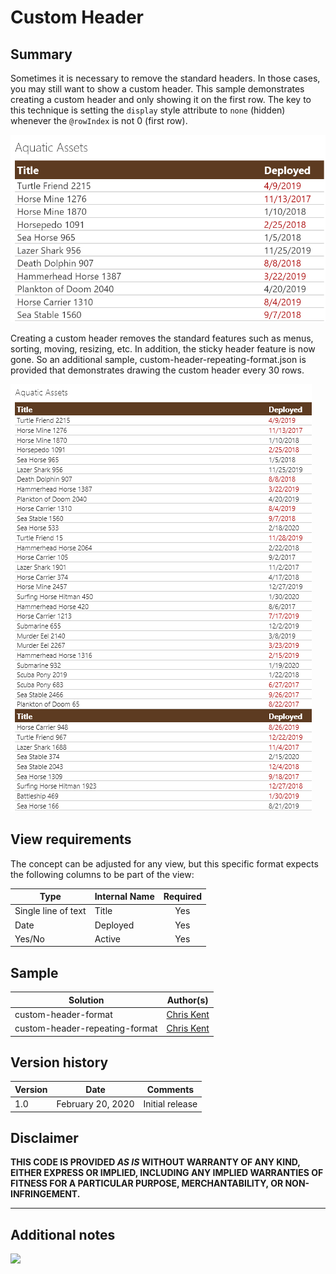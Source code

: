 # Custom Header

## Summary
Sometimes it is necessary to remove the standard headers. In those cases, you may still want to show a custom header. This sample demonstrates creating a custom header and only showing it on the first row. The key to this technique is setting the `display` style attribute to `none` (hidden) whenever the `@rowIndex` is not 0 (first row).

![screenshot](./screenshot.png)

Creating a custom header removes the standard features such as menus, sorting, moving, resizing, etc. In addition, the sticky header feature is now gone. So an additional sample, custom-header-repeating-format.json is provided that demonstrates drawing the custom header every 30 rows.

![screenshot repeating](./screenshotRepeating.png)

## View requirements
The concept can be adjusted for any view, but this specific format expects the following columns to be part of the view:

|Type|Internal Name|Required|
|---|---|:---:|
|Single line of text|Title|Yes|
|Date|Deployed|Yes|
|Yes/No|Active|Yes|

## Sample

Solution|Author(s)
--------|---------
custom-header-format | [Chris Kent](https://twitter.com/thechriskent)
custom-header-repeating-format | [Chris Kent](https://twitter.com/thechriskent)

## Version history

Version|Date|Comments
-------|----|--------
1.0|February 20, 2020|Initial release

## Disclaimer
**THIS CODE IS PROVIDED *AS IS* WITHOUT WARRANTY OF ANY KIND, EITHER EXPRESS OR IMPLIED, INCLUDING ANY IMPLIED WARRANTIES OF FITNESS FOR A PARTICULAR PURPOSE, MERCHANTABILITY, OR NON-INFRINGEMENT.**

---

## Additional notes


<img src="https://telemetry.sharepointpnp.com/sp-dev-list-formatting/view-samples/custom-header-format" />